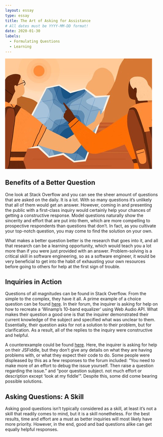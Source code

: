 ```yaml
---
layout: essay
type: essay
title: The Art of Asking for Assistance
# All dates must be YYYY-MM-DD format!
date: 2020-01-30
labels:
  - Formulating Questions
  - Learning
---
```


<img class="ui medium right floated rounded image" src="/images/questions.jpg">

## Benefits of a Better Question
One look at Stack Overflow and you can see the sheer amount of questions that are asked on the daily. It is a lot. With so many questions it’s unlikely that all of them would get an answer. However, coming in and presenting the public with a first-class inquiry would certainly help your chances of getting a constructive response. Model questions naturally show the sincerity and effort that are put into them, which are more compelling to prospective respondents than questions that don’t. In fact, as you cultivate your top-notch question, you may come to find the solution on your own. 

What makes a better question better is the research that goes into it, and all that research can be a learning opportunity, which would teach you a lot more than if you were just provided with an answer. Problem-solving is a critical skill in software engineering, so as a software engineer, it would be very beneficial to get into the habit of exhausting your own resources before going to others for help at the first sign of trouble. 


## Inquiries in Action
Questions of all magnitudes can be found in Stack Overflow. From the simple to the complex, they have it all. A prime example of a choice question can be found [here](https://stackoverflow.com/questions/12738056/creating-a-10-band-equalizer-using-web-audio-api). In their forum, the inquirer is asking for help on how to recreate a ‘Winamp’s 10-band equalizer’ using Web Audio API. What makes their question a good one is that the inquirer demonstrated their current knowledge of the subject and specified what was unclear to them. Essentially, their question asks for not a solution to their problem, but for clarification. As a result, all of the replies to the inquiry were constructive and helpful. 

A counterexample could be found [here](https://stackoverflow.com/questions/12561708/cant-get-code-to-work). Here, the inquirer is asking for help on their JSFiddle, but they don’t give any details on what they are having problems with, or what they expect their code to do. Some people were displeased by this as a few responses to the forum included: “You need to make more of an effort to debug the issue yourself. Then raise a question regarding the issue.” and “poor question subject. not much effort or description except ‘look at my fiddle’”. Despite this, some did come bearing possible solutions.


## Asking Questions: A Skill
Asking good questions isn’t typically considered as a skill, at least it’s not a skill that readily comes to mind, but it is a skill nonetheless. For the best results, time and effort are a must as better inquiries will most likely have more priority. However, in the end, good and bad questions alike can get equally helpful responses.
